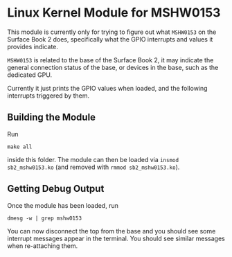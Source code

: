 # Linux Kernel Module for MSHW0153

This module is currently only for trying to figure out what `MSHW0153` on the Surface Book 2 does, specifically what the GPIO interrupts and values it provides indicate.

`MSHW0153` is related to the base of the Surface Book 2, it may indicate the general connection status of the base, or devices in the base, such as the dedicated GPU.

Currently it just prints the GPIO values when loaded, and the following interrupts triggered by them.

## Building the Module

Run

```shell
make all
```

inside this folder.
The module can then be loaded via `insmod sb2_mshw0153.ko` (and removed with `rmmod sb2_mshw0153.ko`).

## Getting Debug Output

Once the module has been loaded, run

```shell
dmesg -w | grep mshw0153
```

You can now disconnect the top from the base and you should see some interrupt messages appear in the terminal.
You should see similar messages when re-attaching them.
